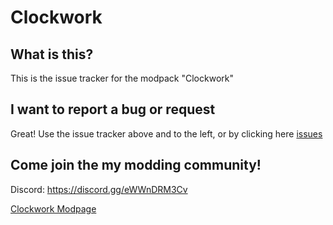 # Clockwork
## What is this?
This is the issue tracker for the modpack "Clockwork"

## I want to report a bug or request
Great! Use the issue tracker above and to the left, or by clicking here [issues](https://github.com/EnderSpy29/Clockwork/issues)
## Come join the my modding community!
Discord: https://discord.gg/eWWnDRM3Cv

[Clockwork Modpage](https://www.curseforge.com/minecraft/modpacks/clockwork)
